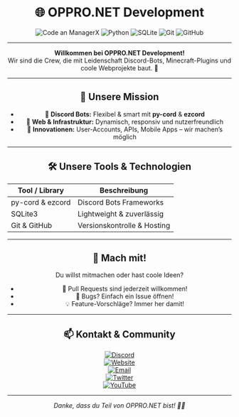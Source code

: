 <div align="center">

# 🌐 OPPRO.NET Development

![Code an ManagerX](https://img.shields.io/badge/Code%20an-ManagerX-blue?style=for-the-badge&logo=github&logoColor=white)
![Python](https://img.shields.io/badge/Python-3776AB?style=for-the-badge&logo=python&logoColor=white) 
![SQLite](https://img.shields.io/badge/SQLite-003B57?style=for-the-badge&logo=sqlite&logoColor=white) 
![Git](https://img.shields.io/badge/Git-F05032?style=for-the-badge&logo=git&logoColor=white) 
![GitHub](https://img.shields.io/badge/GitHub-181717?style=for-the-badge&logo=github&logoColor=white)

---

**Willkommen bei OPPRO.NET Development!**  
Wir sind die Crew, die mit Leidenschaft Discord-Bots, Minecraft-Plugins und coole Webprojekte baut. 🚀

---

## 🚀 Unsere Mission

- 🔹 **Discord Bots:** Flexibel & smart mit **py-cord** & **ezcord**    
- 🔹 **Web & Infrastruktur:** Dynamisch, responsiv und nutzerfreundlich  
- 🔹 **Innovationen:** User-Accounts, APIs, Mobile Apps – wir machen’s möglich

---

## 🛠️ Unsere Tools & Technologien

| Tool / Library        | Beschreibung                   |
|----------------------|-------------------------------|
| py-cord & ezcord | Discord Bots Frameworks         |
| SQLite3 | Lightweight & zuverlässig      |
|  Git &  GitHub | Versionskontrolle & Hosting    |


---

## 🤝 Mach mit!

Du willst mitmachen oder hast coole Ideen?  

- 🔧 Pull Requests sind jederzeit willkommen!  
- 🐛 Bugs? Einfach ein Issue öffnen!  
- 💡 Feature-Vorschläge? Immer her damit!

---

## 📫 Kontakt & Community

[![Discord](https://img.shields.io/badge/Discord-5865F2?style=for-the-badge&logo=discord&logoColor=white)](https://discord.gg/tmz673WAnV)  
[![Website](https://img.shields.io/badge/Website-oppro--network.de-blue?style=for-the-badge&logo=firefox-browser&logoColor=white)](https://oppro-network.de)  
[![Email](https://img.shields.io/badge/Email-oppro.help@gmail.com-c14438?style=for-the-badge&logo=gmail&logoColor=white)](mailto:oppro.help@gmail.com)  
[![Twitter](https://img.shields.io/badge/Twitter-@OPPRO_NET-1DA1F2?style=for-the-badge&logo=twitter&logoColor=white)](https://twitter.com/OPPRO_NET)  
[![YouTube](https://img.shields.io/badge/YouTube-OPPRO.NET-red?style=for-the-badge&logo=youtube&logoColor=white)](https://youtube.com/c/OPPRONET)

---

<p align="center">  
  <em>Danke, dass du Teil von OPPRO.NET bist! 🚁🔥</em>  
</p>

</div>
